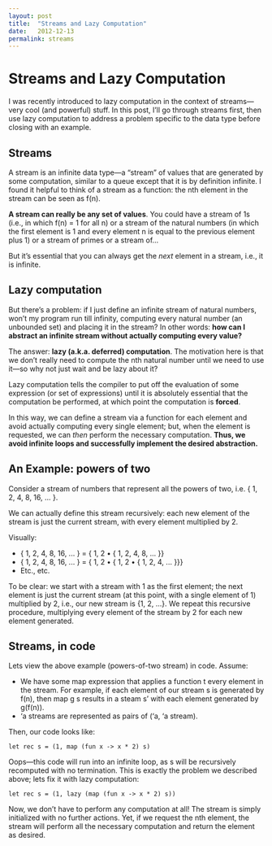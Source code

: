 ```yaml
---
layout: post
title:  "Streams and Lazy Computation"
date:   2012-12-13
permalink: streams
---
```


# Streams and Lazy Computation

I was recently introduced to lazy computation in the context of streams—very cool (and powerful) stuff. In this post, I&#8217;ll go through streams first, then use lazy computation to address a problem specific to the data type before closing with an example.

## Streams

A stream is an infinite data type—a “stream” of values that are generated by some computation, similar to a queue except that it is by definition infinite. I found it helpful to think of a stream as a function: the nth element in the stream can be seen as f(n).

**A stream can really be any set of values**. You could have a stream of 1s (i.e., in which f(n) = 1 for all n) or a stream of the natural numbers (in which the first element is 1 and every element n is equal to the previous element plus 1) or a stream of primes or a stream of…

But it’s essential that you can always get the _next_ element in a stream, i.e., it is infinite.

## Lazy computation

But there’s a problem: if I just define an infinite stream of natural numbers, won’t my program run till infinity, computing every natural number (an unbounded set) and placing it in the stream? In other words: **how can I abstract an infinite stream without actually computing every value?**

The answer: **lazy (a.k.a. deferred) computation**. The motivation here is that we don’t really need to compute the nth natural number until we need to use it—so why not just wait and be lazy about it?

Lazy computation tells the compiler to put off the evaluation of some expression (or set of expressions) until it is absolutely essential that the computation be performed, at which point the computation is **forced**.

In this way, we can define a stream via a function for each element and avoid actually computing every single element; but, when the element is requested, we can _then_ perform the necessary computation. **Thus, we avoid infinite loops and successfully implement the desired abstraction.**

## An Example: powers of two

Consider a stream of numbers that represent all the powers of two, i.e. { 1, 2, 4, 8, 16, ... }.

We can actually define this stream recursively: each new element of the stream is just the current stream, with every element multiplied by 2.

Visually:

*   { 1, 2, 4, 8, 16, ... } = { 1, 2 • { 1, 2, 4, 8, ... }}
*   { 1, 2, 4, 8, 16, ... } = { 1, 2 • { 1, 2 • { 1, 2, 4, ... }}}
*   Etc., etc.

To be clear: we start with a stream with 1 as the first element; the next element is just the current stream (at this point, with a single element of 1) multiplied by 2, i.e., our new stream is {1, 2, ...}. We repeat this recursive procedure, multiplying every element of the stream by 2 for each new element generated.

## Streams, in code

Lets view the above example (powers-of-two stream) in code. Assume:

*   We have some map expression that applies a function t every element in the stream. For example, if each element of our stream s is generated by f(n), then map g s results in a steam s’ with each element generated by g(f(n)).
*   ‘a streams are represented as pairs of (‘a, ‘a stream).

Then, our code looks like:

<!--?prettify lang=ml?-->

    let rec s = (1, map (fun x -> x * 2) s)

Oops—this code will run into an infinite loop, as s will be recursively recomputed with no termination. This is exactly the problem we described above; lets fix it with lazy computation:

<!--?prettify lang=ml?-->

    let rec s = (1, lazy (map (fun x -> x * 2) s))

Now, we don’t have to perform any computation at all! The stream is simply initialized with no further actions. Yet, if we request the nth element, the stream will perform all the necessary computation and return the element as desired.
